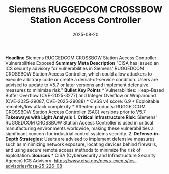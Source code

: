 ﻿---
title: Siemens RUGGEDCOM CROSSBOW Station Access Controller
date: '2025-08-20'
category: Markets
summary: ''
slug: siemens ruggedcom crossbow station access controller
source_urls:
- https://www.cisa.gov/news-events/ics-advisories/icsa-25-226-08
seo:
  title: Siemens RUGGEDCOM CROSSBOW Station Access Controller | Hash n Hedge
  description: ''
  keywords:
  - news
  - markets
  - brief
---

**Headline** Siemens RUGGEDCOM CROSSBOW Station Access Controller Vulnerabilities Exposed  **Summary Meta Description** "CISA has issued an ICS security advisory for vulnerabilities in Siemens' RUGGEDCOM CROSSBOW Station Access Controller, which could allow attackers to execute arbitrary code or create a denial-of-service condition. Users are advised to update to V5.7 or later versions and implement defensive measures to minimize risk."  **Bullet Key Points**  * Vulnerabilities: Heap-Based Buffer Overflow (CVE-2025-3277) and Integer Overflow or Wraparound (CVE-2025-29087, CVE-2025-29088) * CVSS v4 score: 6.9 * Exploitable remotely/low attack complexity * Affected products: RUGGEDCOM CROSSBOW Station Access Controller (SAC) versions prior to V5.7  **Takeaways with Light Analysis**  1. **Critical Infrastructure Risk**: Siemens' RUGGEDCOM CROSSBOW Station Access Controller is used in critical manufacturing environments worldwide, making these vulnerabilities a significant concern for industrial control systems security. 2. **Defense-in-Depth Strategies**: Users are advised to implement defensive measures such as minimizing network exposure, locating devices behind firewalls, and using secure remote access methods to minimize the risk of exploitation.  **Sources**  * CISA (Cybersecurity and Infrastructure Security Agency) ICS Advisory: https://www.cisa.gov/news-events/ics-advisories/icsa-25-226-08 
